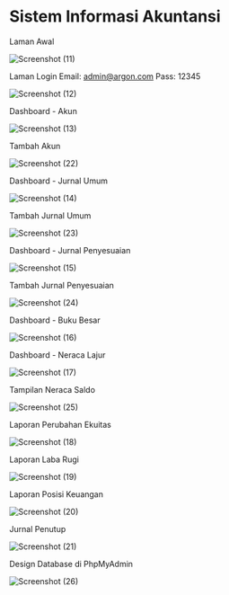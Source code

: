 # Sistem Informasi Akuntansi

Laman Awal

![Screenshot (11)](https://github.com/HanifMuzzaki/sisteminformasiakuntansi/assets/152130412/45e1e941-9b55-48c9-93f7-889b5fcee62f)

Laman Login
Email: admin@argon.com
Pass: 12345

![Screenshot (12)](https://github.com/HanifMuzzaki/sisteminformasiakuntansi/assets/152130412/6b164006-08c5-48a2-9efe-d53cbfdfe0e0)

Dashboard - Akun

![Screenshot (13)](https://github.com/HanifMuzzaki/sisteminformasiakuntansi/assets/152130412/e81b9a8a-e18a-405a-a234-1b33a3344b6f)

Tambah Akun

![Screenshot (22)](https://github.com/HanifMuzzaki/sisteminformasiakuntansi/assets/152130412/93d544e7-7ee6-42be-869d-503667d0c2f2)

Dashboard - Jurnal Umum

![Screenshot (14)](https://github.com/HanifMuzzaki/sisteminformasiakuntansi/assets/152130412/2d416dee-ea50-4516-9624-be1c0391deed)

Tambah Jurnal Umum

![Screenshot (23)](https://github.com/HanifMuzzaki/sisteminformasiakuntansi/assets/152130412/c57a7ddb-bc30-48d4-9acc-09a12b66a06a)

Dashboard - Jurnal Penyesuaian

![Screenshot (15)](https://github.com/HanifMuzzaki/sisteminformasiakuntansi/assets/152130412/184a9d8e-58ba-4a26-a3a9-e234d75160d6)

Tambah Jurnal Penyesuaian

![Screenshot (24)](https://github.com/HanifMuzzaki/sisteminformasiakuntansi/assets/152130412/6cc46bf4-fabf-4e27-9572-d4646bad684b)

Dashboard - Buku Besar

![Screenshot (16)](https://github.com/HanifMuzzaki/sisteminformasiakuntansi/assets/152130412/8019525f-ec7c-443d-a68f-c56fd76d6839)

Dashboard - Neraca Lajur

![Screenshot (17)](https://github.com/HanifMuzzaki/sisteminformasiakuntansi/assets/152130412/78745c1a-bcba-44cd-830d-5642dd2df7fd)

Tampilan Neraca Saldo

![Screenshot (25)](https://github.com/HanifMuzzaki/sisteminformasiakuntansi/assets/152130412/9b7cb422-0a61-4088-b576-3551b19ff0e8)

Laporan Perubahan Ekuitas

![Screenshot (18)](https://github.com/HanifMuzzaki/sisteminformasiakuntansi/assets/152130412/f55ce17a-e3b9-4a43-bb82-84de9d609c9a)

Laporan Laba Rugi

![Screenshot (19)](https://github.com/HanifMuzzaki/sisteminformasiakuntansi/assets/152130412/b379eab2-f93c-4223-9dc1-7b1bf660a0c8)

Laporan Posisi Keuangan

![Screenshot (20)](https://github.com/HanifMuzzaki/sisteminformasiakuntansi/assets/152130412/d5cc9071-bd59-47a6-b6d0-ee317dfa6891)

Jurnal Penutup

![Screenshot (21)](https://github.com/HanifMuzzaki/sisteminformasiakuntansi/assets/152130412/6354ece8-ae6b-43d8-940a-616378224b0f)

Design Database di PhpMyAdmin

![Screenshot (26)](https://github.com/HanifMuzzaki/sisteminformasiakuntansi/assets/152130412/a3161c2a-7f55-41dd-8925-37a36106a302)
